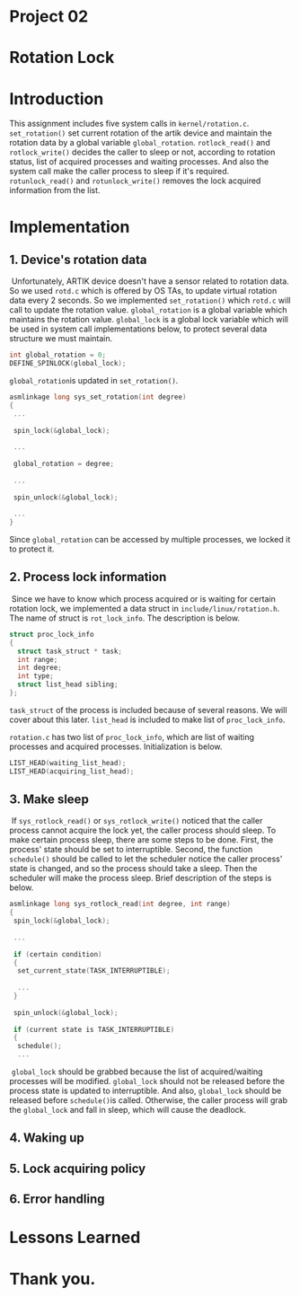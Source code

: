# Project 02

# Rotation Lock

# Introduction
 This assignment includes five system calls in `kernel/rotation.c`. `set_rotation()` set current rotation of the artik device and maintain the rotation data by a global variable `global_rotation`. `rotlock_read()` and `rotlock_write()` decides the caller to sleep or not, according to rotation status, list of acquired processes and waiting processes. And also the system call make the caller process to sleep if it's required. `rotunlock_read()` and `rotunlock_write()` removes the lock acquired information from the list.
 
 # Implementation
 ## 1. Device's rotation data
  Unfortunately, ARTIK device doesn't have a sensor related to rotation data. So we used `rotd.c` which is offered by OS TAs, to update virtual rotation data every 2 seconds. So we implemented `set_rotation()` which `rotd.c` will call to update the rotation value. `global_rotation` is a global variable which maintains the rotation value. `global_lock` is a global lock variable which will be used in system call implementations below, to protect several data structure we must maintain.
  
  ```c
  int global_rotation = 0;
  DEFINE_SPINLOCK(global_lock);
  ```
  `global_rotation`is updated in `set_rotation()`.
  
  ```c
  asmlinkage long sys_set_rotation(int degree)
  {
   ...
   
   spin_lock(&global_lock);
   
   ...
   
   global_rotation = degree;
   
   ...
   
   spin_unlock(&global_lock);
   
   ...
  }
   ```
   Since `global_rotation` can be accessed by multiple processes, we locked it to protect it.
   
 ## 2. Process lock information
  Since we have to know which process acquired or is waiting for certain rotation lock, we implemented a data struct in `include/linux/rotation.h`. The name of struct is `rot_lock_info`. The description is below.
  ```c
struct proc_lock_info
{
	struct task_struct * task;
	int range;
	int degree;
	int type;
	struct list_head sibling;
};
```
`task_struct` of the process is included because of several reasons. We will cover about this later.
`list_head` is included to make list of `proc_lock_info`.

`rotation.c` has two list of `proc_lock_info`, which are list of waiting processes and acquired processes. Initialization is below.

```c
LIST_HEAD(waiting_list_head);
LIST_HEAD(acquiring_list_head);
```

 ## 3. Make sleep
  If `sys_rotlock_read()` or `sys_rotlock_write()` noticed that the caller process cannot acquire the lock yet, the caller process should sleep. To make certain process sleep, there are some steps to be done. First, the process' state should be set to interruptible. Second, the function `schedule()` should be called to let the scheduler notice the caller process' state is changed, and so the process should take a sleep. Then the scheduler will make the process sleep. Brief description of the steps is below.
  
  ```c
  asmlinkage long sys_rotlock_read(int degree, int range)
  {
   spin_lock(&global_lock);
   
   ...
   
   if (certain condition)
   {
    set_current_state(TASK_INTERRUPTIBLE);
    
    ...
   }
   
   spin_unlock(&global_lock);
   
   if (current state is TASK_INTERRUPTIBLE)
   {
    schedule();
    ...
  ```
  `global_lock` should be grabbed because the list of acquired/waiting processes will be modified. `global_lock` should not be released before the process state is updated to interruptible. And also, `global_lock` should be released before `schedule()`is called. Otherwise, the caller process will grab the `global_lock` and fall in sleep, which will cause the deadlock.
  
## 4. Waking up
 
 ## 5. Lock acquiring policy
 
 ## 6. Error handling
 
 # Lessons Learned
 
 # Thank you.
